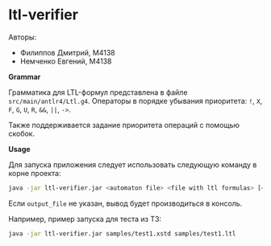 # ltl-verifier

Авторы:
* Филиппов Дмитрий, М4138
* Немченко Евгений, М4138

**Grammar**

Грамматика для LTL-формул представлена в файле `src/main/antlr4/Ltl.g4`.
Операторы в порядке убывания приоритета: `!`, `X`, `F`, `G`, `U`, `R`, `&&`, `||`, `->`.

Также поддерживается задание приоритета операций с помощью скобок.

**Usage**

Для запуска приложения следует использовать следующую команду в корне проекта:
```bash
java -jar ltl-verifier.jar <automaton file> <file with ltl formulas> [<output file>]
```
Если `output_file` не указан, вывод будет производиться в консоль.

Например, пример запуска для теста из ТЗ:
```bash
java -jar ltl-verifier.jar samples/test1.xstd samples/test1.ltl
```
